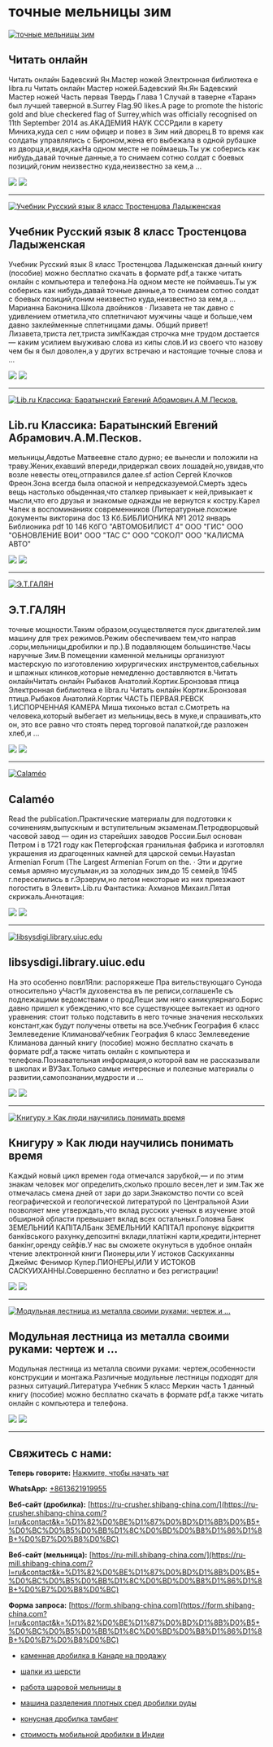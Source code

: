 # точные мельницы зим

<a href="https://swt.shibang-china.com/?l=ru&img&k=%D1%82%D0%BE%D1%87%D0%BD%D1%8B%D0%B5+%D0%BC%D0%B5%D0%BB%D1%8C%D0%BD%D0%B8%D1%86%D1%8B+%D0%B7%D0%B8%D0%BC" target="_blank">![точные мельницы зим](http://static.shibang-china.com/all-800x300/199.jpg)</a>

## Читать онлайн
Читать онлайн Бадевский Ян.Мастер ножей Электронная библиотека e libra.ru Читать онлайн Мастер ножей.Бадевский Ян.Ян Бадевский Мастер ножей Часть первая Твердь Глава 1 Случай в таверне &#171;Таран&#187; был лучшей таверной в.Surrey Flag.90 likes.A page to promote the historic gold and blue checkered flag of Surrey,which was officially recognised on 11th September 2014 as.АКАДЕМИЯ НАУК СССРдили в карету Миниха,куда сел с ним офицер и повез в Зим&#173; ний дворец.В то время как солдаты управлялись с Бироном,жена его выбежала в одной рубашке из дворца,и,видя,какНа одном месте не поймаешь.Ты уж соберись как нибудь,давай точные данные,а то снимаем сотню солдат с боевых позиций,гоним неизвестно куда,неизвестно за кем,а …


<a href="https://whatsapp.shibangsoft.com/WhatsApp.php" target="_blank" title="WhatsApp">![](http://static.shibang-china.com/icon/whatsapp.png)</a> <a href="https://swt.shibang-china.com/?l=ru&icon&k=%D1%82%D0%BE%D1%87%D0%BD%D1%8B%D0%B5+%D0%BC%D0%B5%D0%BB%D1%8C%D0%BD%D0%B8%D1%86%D1%8B+%D0%B7%D0%B8%D0%BC" target="_blank">![](http://static.shibang-china.com/icon/chat-ru.png)</a>

---

<a href="https://swt.shibang-china.com/?l=ru&img&k=%D1%82%D0%BE%D1%87%D0%BD%D1%8B%D0%B5+%D0%BC%D0%B5%D0%BB%D1%8C%D0%BD%D0%B8%D1%86%D1%8B+%D0%B7%D0%B8%D0%BC" target="_blank">![Учебник Русский язык 8 класс Тростенцова Ладыженская](http://static.shibang-china.com/all-800x300/930.jpg)</a>

## Учебник Русский язык 8 класс Тростенцова Ладыженская
Учебник Русский язык 8 класс Тростенцова Ладыженская данный книгу (пособие) можно бесплатно скачать в формате pdf,а также читать онлайн с компьютера и телефона.На одном месте не поймаешь.Ты уж соберись как нибудь,давай точные данные,а то снимаем сотню солдат с боевых позиций,гоним неизвестно куда,неизвестно за кем,а …Марианна Баконина.Школа двойников&nbsp;&#0183;&#32;Лизавета не так давно с удивлением отметила,что сплетничают мужчины чаще и больше,чем давно заклейменные сплетницами дамы. Общий привет! Лизавета,триста лет,триста зим!Каждая строчка мне трудом достается — каким усилием выуживаю слова из кипы слов.И из своего что назову чем бы я был доволен,а у других встречаю и настоящие точные слова и …


<a href="https://whatsapp.shibangsoft.com/WhatsApp.php" target="_blank" title="WhatsApp">![](http://static.shibang-china.com/icon/whatsapp.png)</a> <a href="https://swt.shibang-china.com/?l=ru&icon&k=%D1%82%D0%BE%D1%87%D0%BD%D1%8B%D0%B5+%D0%BC%D0%B5%D0%BB%D1%8C%D0%BD%D0%B8%D1%86%D1%8B+%D0%B7%D0%B8%D0%BC" target="_blank">![](http://static.shibang-china.com/icon/chat-ru.png)</a>

---

<a href="https://swt.shibang-china.com/?l=ru&img&k=%D1%82%D0%BE%D1%87%D0%BD%D1%8B%D0%B5+%D0%BC%D0%B5%D0%BB%D1%8C%D0%BD%D0%B8%D1%86%D1%8B+%D0%B7%D0%B8%D0%BC" target="_blank">![Lib.ru Классика: Баратынский Евгений Абрамович.A.M.Песков.](http://static.shibang-china.com/all-800x300/213.jpg)</a>

## Lib.ru Классика: Баратынский Евгений Абрамович.A.M.Песков.
мельницы,Авдотье Матвеевне стало дурно; ее вынесли и положили на траву.Жених,ехавший впереди,придержал своих лошадей,но,увидав,что возле невесты отец,отправился далее.sf action Сергей Клочков Фреон.Зона всегда была опасной и непредсказуемой.Смерть здесь вещь настолько обыденная,что сталкер привыкает к ней,привыкает к мысли,что его друзья и знакомые однажды не вернутся к костру.Карел Чапек в воспоминаниях современников (Литературные.похожие документы викторина doc 13 Кб.БИБЛИОНИКА №1 2012 январь Библионика pdf 10 146 КбГО &quot;АВТОМОБИЛИСТ 4&quot; ООО &quot;ГИС&quot; ООО &quot;ОБНОВЛЕНИЕ ВОИ&quot; ООО &quot;ТАС С&quot; ООО &quot;СОКОЛ&quot; ООО &quot;КАЛИСМА АВТО&quot;


<a href="https://whatsapp.shibangsoft.com/WhatsApp.php" target="_blank" title="WhatsApp">![](http://static.shibang-china.com/icon/whatsapp.png)</a> <a href="https://swt.shibang-china.com/?l=ru&icon&k=%D1%82%D0%BE%D1%87%D0%BD%D1%8B%D0%B5+%D0%BC%D0%B5%D0%BB%D1%8C%D0%BD%D0%B8%D1%86%D1%8B+%D0%B7%D0%B8%D0%BC" target="_blank">![](http://static.shibang-china.com/icon/chat-ru.png)</a>

---

<a href="https://swt.shibang-china.com/?l=ru&img&k=%D1%82%D0%BE%D1%87%D0%BD%D1%8B%D0%B5+%D0%BC%D0%B5%D0%BB%D1%8C%D0%BD%D0%B8%D1%86%D1%8B+%D0%B7%D0%B8%D0%BC" target="_blank">![Э.Т.ГАЛЯН](http://static.shibang-china.com/all-800x300/86.jpg)</a>

## Э.Т.ГАЛЯН
точные мощности.Таким образом,осуществляется пуск двигателей.зим машину для трех режимов.Режим обеспечиваем тем,что направ .соры,мельницы,дробилки и пр.).В подавляющем большинстве.Часы наручные Зим.В помещении каменной мельницы организуют мастерскую по изготовлению хирургических инструментов,сабельных и шпажных клинков,которые немедленно доставляются в.Читать онлайнЧитать онлайн Рыбаков Анатолий.Кортик.Бронзовая птица Электронная библиотека e libra.ru Читать онлайн Кортик.Бронзовая птица.Рыбаков Анатолий.Кортик ЧАСТЬ ПЕРВАЯ.РЕВСК 1.ИСПОРЧЕННАЯ КАМЕРА Миша тихонько встал с.Смотреть на человека,который выбегает из мельницы,весь в муке,и спрашивать,кто он, это все равно что стоять перед торговой палаткой,где разложен хлеб,и …


<a href="https://whatsapp.shibangsoft.com/WhatsApp.php" target="_blank" title="WhatsApp">![](http://static.shibang-china.com/icon/whatsapp.png)</a> <a href="https://swt.shibang-china.com/?l=ru&icon&k=%D1%82%D0%BE%D1%87%D0%BD%D1%8B%D0%B5+%D0%BC%D0%B5%D0%BB%D1%8C%D0%BD%D0%B8%D1%86%D1%8B+%D0%B7%D0%B8%D0%BC" target="_blank">![](http://static.shibang-china.com/icon/chat-ru.png)</a>

---

<a href="https://swt.shibang-china.com/?l=ru&img&k=%D1%82%D0%BE%D1%87%D0%BD%D1%8B%D0%B5+%D0%BC%D0%B5%D0%BB%D1%8C%D0%BD%D0%B8%D1%86%D1%8B+%D0%B7%D0%B8%D0%BC" target="_blank">![Calam&#233;o](http://static.shibang-china.com/all-800x300/581.jpg)</a>

## Calam&#233;o
Read the publication.Практические материалы для подготовки к сочинениям,выпускным и вступительным экзаменам.Петродворцовый часовой завод — один из старейших заводов России.Был основан Петром i в 1721 году как Петергофская гранильная фабрика и изготовлял украшения из драгоценных камней для царской семьи.Hayastan Armenian Forum (The Largest Armenian Forum on the.&nbsp;&#0183;&#32;Эти и другие семья армяно мусульман,из за холодных зим,до 15 семей,в 1945 г.переселились в г.Эрзерум,но летом некоторые из них приезжают погостить в Элевит&#187;.Lib.ru Фантастика: Ахманов Михаил.Пятая скрижаль.Аннотация:


<a href="https://whatsapp.shibangsoft.com/WhatsApp.php" target="_blank" title="WhatsApp">![](http://static.shibang-china.com/icon/whatsapp.png)</a> <a href="https://swt.shibang-china.com/?l=ru&icon&k=%D1%82%D0%BE%D1%87%D0%BD%D1%8B%D0%B5+%D0%BC%D0%B5%D0%BB%D1%8C%D0%BD%D0%B8%D1%86%D1%8B+%D0%B7%D0%B8%D0%BC" target="_blank">![](http://static.shibang-china.com/icon/chat-ru.png)</a>

---

<a href="https://swt.shibang-china.com/?l=ru&img&k=%D1%82%D0%BE%D1%87%D0%BD%D1%8B%D0%B5+%D0%BC%D0%B5%D0%BB%D1%8C%D0%BD%D0%B8%D1%86%D1%8B+%D0%B7%D0%B8%D0%BC" target="_blank">![libsysdigi.library.uiuc.edu](http://static.shibang-china.com/all-800x300/1038.jpg)</a>

## libsysdigi.library.uiuc.edu
На это особенно повл1Яли: распоряжеше Пра вительствующаго Сунода относительно уЧаст1я духовенства въ пе реписи,соглашен1е съ подлежащими ведомствами о продЛеши зим няго каникулярнаго.Борис давно пришел к убеждению,что все существующее вытекает из одного уравнения: стоит только подставить в него точные значения нескольких констант,как будут получены ответы на все.Учебник География 6 класс Землеведение КлимановаУчебник География 6 класс Землеведение Климанова данный книгу (пособие) можно бесплатно скачать в формате pdf,а также читать онлайн с компьютера и телефона.Познавательная информация,о которой вам не рассказывали в школах и ВУЗах.Только самые интересные и полезные материалы о развитии,самопознании,мудрости и …


<a href="https://whatsapp.shibangsoft.com/WhatsApp.php" target="_blank" title="WhatsApp">![](http://static.shibang-china.com/icon/whatsapp.png)</a> <a href="https://swt.shibang-china.com/?l=ru&icon&k=%D1%82%D0%BE%D1%87%D0%BD%D1%8B%D0%B5+%D0%BC%D0%B5%D0%BB%D1%8C%D0%BD%D0%B8%D1%86%D1%8B+%D0%B7%D0%B8%D0%BC" target="_blank">![](http://static.shibang-china.com/icon/chat-ru.png)</a>

---

<a href="https://swt.shibang-china.com/?l=ru&img&k=%D1%82%D0%BE%D1%87%D0%BD%D1%8B%D0%B5+%D0%BC%D0%B5%D0%BB%D1%8C%D0%BD%D0%B8%D1%86%D1%8B+%D0%B7%D0%B8%D0%BC" target="_blank">![Книгуру &#187; Как люди научились понимать время](http://static.shibang-china.com/all-800x300/809.jpg)</a>

## Книгуру &#187; Как люди научились понимать время
Каждый новый цикл времен года отмечался зарубкой,— и по этим знакам человек мог определить,сколько прошло весен,лет и зим.Так же отмечалась смена дней от зари до зари.Знакомство почти со всей географической и геологической литературой по Центральной Азии позволяет мне утверждать,что вклад русских ученых в изучение этой обширной области превышает вклад всех остальных.Головна Банк ЗЕМЕЛЬНИЙ КАПІТАЛБанк ЗЕМЕЛЬНИЙ КАПІТАЛ пропонує відкриття банківського рахунку,депозитні вклади,платіжні карти,кредити,інтернет банкінг,оренду сейфів.У нас вы сможете окунуться в удобное онлайн чтение электронной книги Пионеры,или У истоков Саскуиханны Джеймс Фенимор Купер.ПИОНЕРЫ,ИЛИ У ИСТОКОВ САСКУИХАННЫ.Совершенно бесплатно и без регистрации!


<a href="https://whatsapp.shibangsoft.com/WhatsApp.php" target="_blank" title="WhatsApp">![](http://static.shibang-china.com/icon/whatsapp.png)</a> <a href="https://swt.shibang-china.com/?l=ru&icon&k=%D1%82%D0%BE%D1%87%D0%BD%D1%8B%D0%B5+%D0%BC%D0%B5%D0%BB%D1%8C%D0%BD%D0%B8%D1%86%D1%8B+%D0%B7%D0%B8%D0%BC" target="_blank">![](http://static.shibang-china.com/icon/chat-ru.png)</a>

---

<a href="https://swt.shibang-china.com/?l=ru&img&k=%D1%82%D0%BE%D1%87%D0%BD%D1%8B%D0%B5+%D0%BC%D0%B5%D0%BB%D1%8C%D0%BD%D0%B8%D1%86%D1%8B+%D0%B7%D0%B8%D0%BC" target="_blank">![Модульная лестница из металла своими руками: чертеж и …](http://static.shibang-china.com/all-800x300/891.jpg)</a>

## Модульная лестница из металла своими руками: чертеж и …
Модульная лестница из металла своими руками: чертеж,особенности конструкции и монтажа.Различные модульные лестницы подходят для разных ситуаций.Литература Учебник 5 класс Меркин часть 1 данный книгу (пособие) можно бесплатно скачать в формате pdf,а также читать онлайн с компьютера и телефона.

<a href="https://whatsapp.shibangsoft.com/WhatsApp.php" target="_blank" title="WhatsApp">![](http://static.shibang-china.com/icon/whatsapp.png)</a> <a href="https://swt.shibang-china.com/?l=ru&icon&k=%D1%82%D0%BE%D1%87%D0%BD%D1%8B%D0%B5+%D0%BC%D0%B5%D0%BB%D1%8C%D0%BD%D0%B8%D1%86%D1%8B+%D0%B7%D0%B8%D0%BC" target="_blank">![](http://static.shibang-china.com/icon/chat-ru.png)</a>

---
## Свяжитесь с нами:

**Теперь говорите:** [Нажмите, чтобы начать чат](https://swt.shibang-china.com?l=ru&contact&k=%D1%82%D0%BE%D1%87%D0%BD%D1%8B%D0%B5+%D0%BC%D0%B5%D0%BB%D1%8C%D0%BD%D0%B8%D1%86%D1%8B+%D0%B7%D0%B8%D0%BC)

**WhatsApp:**  [+8613621919955](https://whatsapp.shibangsoft.com/WhatsApp.php)

**Веб-сайт (дробилка):** [https://ru-crusher.shibang-china.com/](https://ru-crusher.shibang-china.com/?l=ru&contact&k=%D1%82%D0%BE%D1%87%D0%BD%D1%8B%D0%B5+%D0%BC%D0%B5%D0%BB%D1%8C%D0%BD%D0%B8%D1%86%D1%8B+%D0%B7%D0%B8%D0%BC)

**Веб-сайт (мельница):** [https://ru-mill.shibang-china.com/](https://ru-mill.shibang-china.com/?l=ru&contact&k=%D1%82%D0%BE%D1%87%D0%BD%D1%8B%D0%B5+%D0%BC%D0%B5%D0%BB%D1%8C%D0%BD%D0%B8%D1%86%D1%8B+%D0%B7%D0%B8%D0%BC)

**Форма запроса:** [https://form.shibang-china.com](https://form.shibang-china.com?l=ru&contact&k=%D1%82%D0%BE%D1%87%D0%BD%D1%8B%D0%B5+%D0%BC%D0%B5%D0%BB%D1%8C%D0%BD%D0%B8%D1%86%D1%8B+%D0%B7%D0%B8%D0%BC)

* [каменная дробилка в Канаде на продажу](../135/%D0%BA%D0%B0%D0%BC%D0%B5%D0%BD%D0%BD%D0%B0%D1%8F%20%D0%B4%D1%80%D0%BE%D0%B1%D0%B8%D0%BB%D0%BA%D0%B0%20%D0%B2%20%D0%9A%D0%B0%D0%BD%D0%B0%D0%B4%D0%B5%20%D0%BD%D0%B0%20%D0%BF%D1%80%D0%BE%D0%B4%D0%B0%D0%B6%D1%83.md)

* [шапки из шерсти](../133/%D1%88%D0%B0%D0%BF%D0%BA%D0%B8%20%D0%B8%D0%B7%20%D1%88%D0%B5%D1%80%D1%81%D1%82%D0%B8.md)

* [работа шаровой мельницы в](../132/%D1%80%D0%B0%D0%B1%D0%BE%D1%82%D0%B0%20%D1%88%D0%B0%D1%80%D0%BE%D0%B2%D0%BE%D0%B9%20%D0%BC%D0%B5%D0%BB%D1%8C%D0%BD%D0%B8%D1%86%D1%8B%20%D0%B2.md)

* [машина разделения плотных сред дробилки руды](../131/%D0%BC%D0%B0%D1%88%D0%B8%D0%BD%D0%B0%20%D1%80%D0%B0%D0%B7%D0%B4%D0%B5%D0%BB%D0%B5%D0%BD%D0%B8%D1%8F%20%D0%BF%D0%BB%D0%BE%D1%82%D0%BD%D1%8B%D1%85%20%D1%81%D1%80%D0%B5%D0%B4%20%D0%B4%D1%80%D0%BE%D0%B1%D0%B8%D0%BB%D0%BA%D0%B8%20%D1%80%D1%83%D0%B4%D1%8B.md)

* [конусная дробилка тамбанг](../131/%D0%BA%D0%BE%D0%BD%D1%83%D1%81%D0%BD%D0%B0%D1%8F%20%D0%B4%D1%80%D0%BE%D0%B1%D0%B8%D0%BB%D0%BA%D0%B0%20%D1%82%D0%B0%D0%BC%D0%B1%D0%B0%D0%BD%D0%B3.md)

* [стоимость мобильной дробилки в Индии](../131/%D1%81%D1%82%D0%BE%D0%B8%D0%BC%D0%BE%D1%81%D1%82%D1%8C%20%D0%BC%D0%BE%D0%B1%D0%B8%D0%BB%D1%8C%D0%BD%D0%BE%D0%B9%20%D0%B4%D1%80%D0%BE%D0%B1%D0%B8%D0%BB%D0%BA%D0%B8%20%D0%B2%20%D0%98%D0%BD%D0%B4%D0%B8%D0%B8.md)